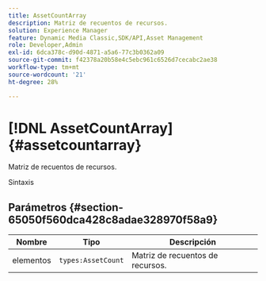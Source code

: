 ```yaml
---
title: AssetCountArray
description: Matriz de recuentos de recursos.
solution: Experience Manager
feature: Dynamic Media Classic,SDK/API,Asset Management
role: Developer,Admin
exl-id: 6dca378c-d90d-4871-a5a6-77c3b0362a09
source-git-commit: f42378a20b58e4c5ebc961c6526d7cecabc2ae38
workflow-type: tm+mt
source-wordcount: '21'
ht-degree: 28%

---
```


# [!DNL AssetCountArray]{#assetcountarray}

Matriz de recuentos de recursos.

Sintaxis

## Parámetros {#section-65050f560dca428c8adae328970f58a9}

| Nombre | Tipo | Descripción |
|---|---|---|
| elementos | `types:AssetCount` | Matriz de recuentos de recursos. |
